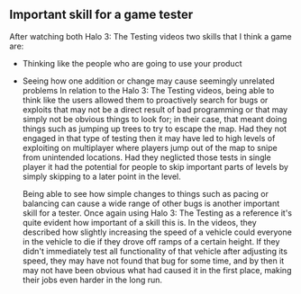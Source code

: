 ## Important skill for a game tester
  After watching both Halo 3: The Testing videos two skills that I think a game are:
* Thinking like the people who are going to use your product
* Seeing how one addition or change may cause seemingly unrelated problems
  In relation to the Halo 3: The Testing videos, being able to think like the users allowed them to proactively search for bugs or exploits that may not be a direct result of bad programming or that may simply not be obvious things to look for; in their case, that meant doing things such as jumping up trees to try to escape the map. Had they not engaged in that type of testing then it may have led to high levels of exploiting on multiplayer where players jump out of the map to snipe from unintended locations. Had they neglicted those tests in single player it had the potential for people to skip important parts of levels by simply skipping to a later point in the level. 
  
  Being able to see how simple changes to things such as pacing or balancing can cause a wide range of other bugs is another important skill for a tester. Once again using Halo 3: The Testing as a reference it's quite evident how important of a skill this is. In the videos, they described how slightly increasing the speed of a vehicle could everyone in the vehicle to die if they drove off ramps of a certain height. If they didn't immediately test all functionality of that vehicle after adjusting its speed, they may have not found that bug for some time, and by then it may not have been obvious what had caused it in the first place, making their jobs even harder in the long run. 
  
##
